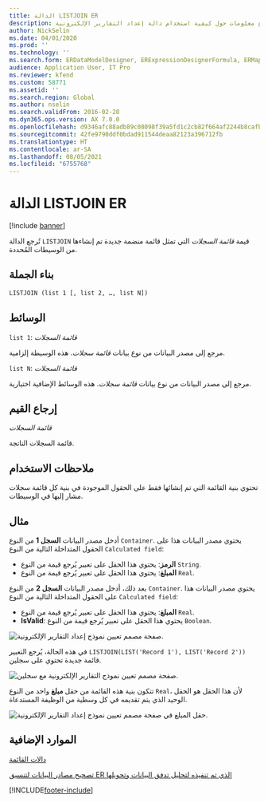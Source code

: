 ```yaml
---
title: الدالة LISTJOIN ER
description: يوفر هذا الموضوع معلومات حول كيفية استخدام دالة إعداد التقارير الإلكترونية LISTJOIN.
author: NickSelin
ms.date: 04/01/2020
ms.prod: ''
ms.technology: ''
ms.search.form: ERDataModelDesigner, ERExpressionDesignerFormula, ERMappedFormatDesigner, ERModelMappingDesigner
audience: Application User, IT Pro
ms.reviewer: kfend
ms.custom: 58771
ms.assetid: ''
ms.search.region: Global
ms.author: nselin
ms.search.validFrom: 2016-02-28
ms.dyn365.ops.version: AX 7.0.0
ms.openlocfilehash: d9346afc88adb89c08098f39a5fd1c2cb82f664af2244b8cafbbe8a4d2f516c6
ms.sourcegitcommit: 42fe9790ddf0bdad911544deaa82123a396712fb
ms.translationtype: HT
ms.contentlocale: ar-SA
ms.lasthandoff: 08/05/2021
ms.locfileid: "6755768"
---
```

# <a name="listjoin-er-function"></a>الدالة LISTJOIN ER

[!include [banner](../includes/banner.md)]

تُرجع الدالة `LISTJOIN` قيمة *قائمة السجلات* التي تمثل قائمة منضمة جديدة تم إنشاءها من الوسيطات المُحددة.

## <a name="syntax"></a>بناء الجملة

```vb
LISTJOIN (list 1 [, list 2, …, list N])
```

## <a name="arguments"></a>الوسائط

`list 1`: *قائمة السجلات*

مرجع إلى مصدر البيانات من نوع بيانات *قائمة سجلات*. هذه الوسيطة إلزامية.

`list N`: *قائمة السجلات*

مرجع إلى مصدر البيانات من نوع بيانات *قائمة سجلات*. هذه الوسائط الإضافية اختيارية.

## <a name="return-values"></a>إرجاع القيم

*قائمة السجلات*

قائمة السجلات الناتجة.

## <a name="usage-notes"></a>ملاحظات الاستخدام

تحتوي بنية القائمة التي تم إنشائها فقط على الحقول الموجودة في بنية كل قائمة سجلات مشار إليها في الوسيطات.

## <a name="example"></a>مثال

أدخل مصدر البيانات **السجل 1** من النوع `Container`. يحتوي مصدر البيانات هذا على الحقول المتداخلة التالية من النوع `Calculated field`:

- **الرمز**: يحتوي هذا الحقل على تعبير يُرجع قيمة من النوع `String`.
- **المبلغ**: يحتوي هذا الحقل على تعبير يُرجع قيمة من النوع `Real`.

بعد ذلك، أدخل مصدر البيانات **السجل 2** من النوع `Container`. يحتوي مصدر البيانات هذا على الحقول المتداخلة التالية من النوع `Calculated field`:

- **المبلغ**: يحتوي هذا الحقل على تعبير يُرجع قيمة من النوع `Real`.
- **‎IsValid**: يحتوي هذا الحقل على تعبير يُرجع قيمة من النوع `Boolean`.

![صفحة مصمم تعيين نموذج إعداد التقارير الإلكترونية.](./media/er-functions-list-listjoin-image1.gif)

في هذه الحالة، يُرجع التعبير `LISTJOIN(LIST('Record 1'), LIST('Record 2'))` قائمة جديدة تحتوي على سجلين.

![صفحة مصمم تعيين نموذج التقارير الإلكترونية مع سجلين.](./media/er-functions-list-listjoin-image2.gif)

تتكون بنية هذه القائمة من حقل **مبلغ** واحد من النوع `Real`، لأن هذا الحقل هو الحقل الوحيد الذي يتم تقديمه في كل وسطية من الوظيفة المستدعاة.

![حقل المبلغ في صفحة مصمم تعيين نموذج إعداد التقارير الإلكترونية.](./media/er-functions-list-listjoin-image3.gif)

## <a name="additional-resources"></a>الموارد الإضافية

[دالات القائمة](er-functions-category-list.md)

[تصحيح مصادر البيانات لتنسيق ER الذي تم تنفيذه لتحليل تدفق البيانات وتحويلها](er-debug-data-sources.md)


[!INCLUDE[footer-include](../../../includes/footer-banner.md)]
